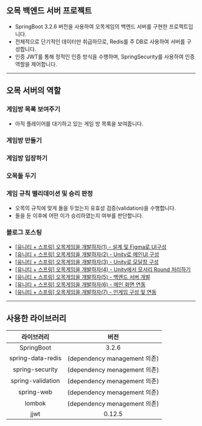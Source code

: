 ## 오목 백엔드 서버 프로젝트

- SpringBoot 3.2.6 버전을 사용하여 오목게임의 백엔드 서버를 구현한 프로젝트입니다.
- 전체적으로 단기적인 데이터만 취급하므로, Redis를 주 DB로 사용하여 서버를 구성합니다.
- 인증 JWT를 통해 정적인 인증 방식을 수행하며, SpringSecurity를 사용하여 인증 역할을 제어합니다.


---

## 오목 서버의 역할

### 게임방 목록 보여주기

- 아직 플레이어를 대기하고 있는 게임 방 목록을 보여줍니다.

### 게임방 만들기
### 게임방 입장하기
### 오목돌 두기
### 게임 규칙 밸리데이션 및 승리 판정

- 오목의 규칙에 맞게 돌을 두었는지 유효성 검증(validation)을 수행합니다.
- 돌을 둔 이후에 어떤 이가 승리하였는지 여부를 판단합니다.

### 블로그 포스팅

- [[유니티 + 스프링] 오목게임을 개발하자(1) - 설계 및 Figma로 UI구성](https://blog.naver.com/jhsfully/223451486323)
- [[유니티 + 스프링] 오목게임을 개발하자(2) - Unity로 메인UI 구성](https://blog.naver.com/jhsfully/223451538892)
- [[유니티 + 스프링] 오목게임을 개발하자(3) - Unity로 모달창 구성](https://blog.naver.com/jhsfully/223465871156)
- [[유니티 + 스프링] 오목게임을 개발하자(4) - Unity에서 모서리 Round 처리하기](https://blog.naver.com/jhsfully/223480877654)
- [[유니티 + 스프링] 오목게임을 개발하자(5) - 백엔드 서버 개발](https://blog.naver.com/jhsfully/223504380232)
- [[유니티 + 스프링] 오목게임을 개발하자(6) - 메인 화면 연동](https://blog.naver.com/jhsfully/223551307962)
- [[유니티 + 스프링] 오목게임을 개발하자(7) - 인게임 구성 및 연동](https://blog.naver.com/jhsfully/223551343709)

---

## 사용한 라이브러리

|       라이브러리       |             버전             |
|:-----------------:|:--------------------------:|
|    SpringBoot     |           3.2.6            |
| spring-data-redis | (dependency management 의존) |
| spring-security |         (dependency menagement 의존) |
| spring-validation | (dependency menagement 의존) |
| spring-web | (dependency menagement 의존) |
| lombok | (dependency menagement 의존) |
| jjwt | 0.12.5 |
